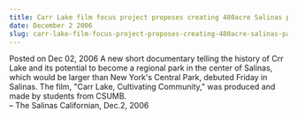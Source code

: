 ```yaml
---
title: Carr Lake film focus project proposes creating 480acre Salinas park
date: December 2 2006
slug: carr-lake-film-focus-project-proposes-creating-480acre-salinas-park
---
```


 



<span class="date">Posted on Dec 02, 2006    </span>
A new short documentary telling the history of Crr Lake and its
potential to become a regional park in the center of Salinas, which
would be larger than New York&apos;s Central Park, debuted Friday in
Salinas. The film, &quot;Carr Lake, Cultivating Community,&quot; was produced
and made by students from CSUMB.<br>
&#x2013; The Salinas Californian, Dec.2, 2006<br/></br>




 
